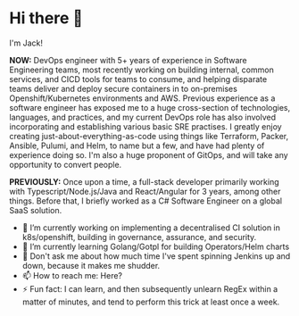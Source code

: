 # Hi there 👋

I'm Jack!

**NOW:** DevOps engineer with 5+ years of experience in Software Engineering teams, most recently working on building internal, common services, and CICD tools for teams to consume, and helping disparate teams deliver and deploy secure containers in to on-premises Openshift/Kubernetes environments and AWS. Previous experience as a software engineer has exposed me to a huge cross-section of technologies, languages, and practices, and my current DevOps role has also involved incorporating and establishing various basic SRE practises. I greatly enjoy creating just-about-everything-as-code using things like Terraform, Packer, Ansible, Pulumi, and Helm, to name but a few, and have had plenty of experience doing so. I'm also a huge proponent of GitOps, and will take any opportunity to convert people.

**PREVIOUSLY:** Once upon a time, a full-stack developer primarily working with Typescript/Node.js/Java and React/Angular for 3 years, among other things. Before that, I briefly worked as a C# Software Engineer on a global SaaS solution.

- 🔭 I’m currently working on implementing a decentralised CI solution in k8s/openshift, building in governance, assurance, and security.
- 🌱 I’m currently learning Golang/Gotpl for building Operators/Helm charts
- 💬 Don't ask me about how much time I've spent spinning Jenkins up and down, because it makes me shudder.
- 📫 How to reach me: Here?
- ⚡ Fun fact: I can learn, and then subsequently unlearn RegEx within a matter of minutes, and tend to perform this trick at least once a week.
